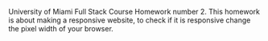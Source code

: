University of Miami Full Stack Course Homework number 2. This homework is about making a responsive website, to check if it is responsive change the pixel width of your browser.